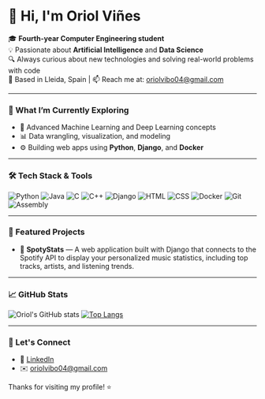 <!-- Optional banner image -->
<!-- ![Banner](https://your-image-link.com) -->

# 👋 Hi, I'm Oriol Viñes

🎓 **Fourth-year Computer Engineering student**  
💡 Passionate about **Artificial Intelligence** and **Data Science**  
🔍 Always curious about new technologies and solving real-world problems with code  
📍 Based in Lleida, Spain | 📫 Reach me at: [oriolvibo04@gmail.com](mailto:oriolvibo04@gmail.com)

---

### 🧠 What I’m Currently Exploring
- 🤖 Advanced Machine Learning and Deep Learning concepts
- 📊 Data wrangling, visualization, and modeling
- ⚙️ Building web apps using **Python**, **Django**, and **Docker**

---

### 🛠️ Tech Stack & Tools

![Python](https://img.shields.io/badge/-Python-3776AB?logo=python&logoColor=white&style=flat)
![Java](https://img.shields.io/badge/-Java-007396?logo=java&logoColor=white&style=flat)
![C](https://img.shields.io/badge/-C-00599C?logo=c&logoColor=white&style=flat)
![C++](https://img.shields.io/badge/-C++-00599C?logo=c%2B%2B&logoColor=white&style=flat)
![Django](https://img.shields.io/badge/-Django-092E20?logo=django&logoColor=white&style=flat)
![HTML](https://img.shields.io/badge/-HTML5-E34F26?logo=html5&logoColor=white&style=flat)
![CSS](https://img.shields.io/badge/-CSS3-1572B6?logo=css3&logoColor=white&style=flat)
![Docker](https://img.shields.io/badge/-Docker-2496ED?logo=docker&logoColor=white&style=flat)
![Git](https://img.shields.io/badge/-Git-F05032?logo=git&logoColor=white&style=flat)
![Assembly](https://img.shields.io/badge/-Assembly-6E4C13?style=flat)

---

### 🚀 Featured Projects

- 🎵 **SpotyStats** — A web application built with Django that connects to the Spotify API to display your personalized music statistics, including top tracks, artists, and listening trends.

---

### 📈 GitHub Stats

![Oriol's GitHub stats](https://github-readme-stats.vercel.app/api?username=OriolVines&show_icons=true&theme=github_dark)
[![Top Langs](https://github-readme-stats.vercel.app/api/top-langs/?username=OriolVines&layout=compact&theme=github_dark)](https://github.com/OriolVines)

---

### 🤝 Let's Connect
- 💼 [LinkedIn](www.linkedin.com/in/oriolviñes)
- ✉️ [oriolvibo04@gmail.com](mailto:oriolvibo04@gmail.com)

Thanks for visiting my profile! ⭐️

